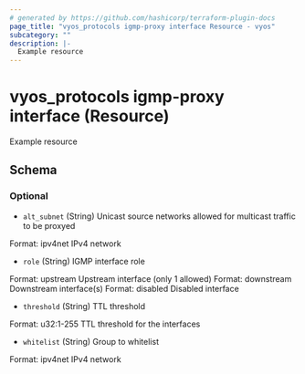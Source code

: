 ```yaml
---
# generated by https://github.com/hashicorp/terraform-plugin-docs
page_title: "vyos_protocols igmp-proxy interface Resource - vyos"
subcategory: ""
description: |-
  Example resource
---
```


# vyos_protocols igmp-proxy interface (Resource)

Example resource



<!-- schema generated by tfplugindocs -->
## Schema

### Optional

- `alt_subnet` (String) Unicast source networks allowed for multicast traffic to be proxyed

Format: ipv4net
IPv4 network
- `role` (String) IGMP interface role

Format: upstream
Upstream interface (only 1 allowed)
Format: downstream
Downstream interface(s)
Format: disabled
Disabled interface
- `threshold` (String) TTL threshold

Format: u32:1-255
TTL threshold for the interfaces
- `whitelist` (String) Group to whitelist

Format: ipv4net
IPv4 network
